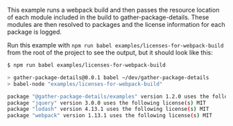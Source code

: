 This example runs a webpack build and then passes the resource location of each module included in the build to gather-package-details. These modules are then resolved to packages and the license information for each package is logged.

Run this example with `npm run babel examples/licenses-for-webpack-build` from the root of the project to see the output, but it should look like this:

```sh
$ npm run babel examples/licenses-for-webpack-build

> gather-package-details@0.0.1 babel ~/dev/gather-package-details
> babel-node "examples/licenses-for-webpack-build"

package "@gather-package-details/examples" version 1.2.0 uses the following license(s) MIT*
package "jquery" version 3.0.0 uses the following license(s) MIT
package "lodash" version 4.13.1 uses the following license(s) MIT
package "webpack" version 1.13.1 uses the following license(s) MIT
```
